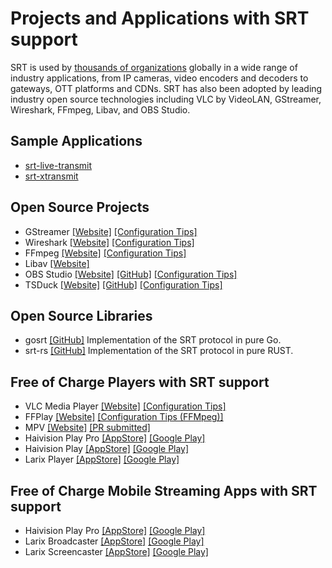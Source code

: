 # Projects and Applications with SRT support

SRT is used by [thousands of organizations](https://www.srtalliance.org/members/) globally in a wide range of industry applications, from IP cameras, video encoders and decoders to gateways, OTT platforms and CDNs. SRT has also been adopted by leading industry open source technologies including VLC by VideoLAN, GStreamer, Wireshark, FFmpeg, Libav, and OBS Studio.

## Sample Applications
* [srt-live-transmit](https://github.com/Haivision/srt/blob/master/docs/stransmit.md)
* [srt-xtransmit](https://github.com/maxsharabayko/srt-xtransmit)

## Open Source Projects
* GStreamer [[Website]](https://gstreamer.freedesktop.org/) [[Configuration Tips]](gstreamer-plugin.md)
* Wireshark [[Website]](https://www.wireshark.org/) [[Configuration Tips]](wireshark.md)
* FFmpeg [[Website]](https://www.ffmpeg.org/) [[Configuration Tips]](ffmpeg.md)
* Libav [[Website]](https://libav.org/)
* OBS Studio [[Website]](https://obsproject.com/) [[GitHub]](https://github.com/obsproject/obs-studio) [[Configuration Tips]](obs-studio.md)
* TSDuck [[Website]](https://tsduck.io/) [[GitHub]](https://github.com/tsduck/tsduck) [[Configuration Tips]](tsduck.md)

## Open Source Libraries
* gosrt [[GitHub]](https://github.com/datarhei/gosrt) Implementation of the SRT protocol in pure Go.
* srt-rs [[GitHub]](https://github.com/russelltg/srt-rs) Implementation of the SRT protocol in pure RUST.

## Free of Charge Players with SRT support
* VLC Media Player [[Website]](https://www.videolan.org/vlc/index.html) [[Configuration Tips]](https://srtlab.github.io/srt-cookbook/apps/vlc-media-player/)
* FFPlay [[Website]](http://ffmpeg.org/ffplay.html) [[Configuration Tips (FFMpeg)]](https://srtlab.github.io/srt-cookbook/apps/ffmpeg/)
* MPV [[Website]](https://github.com/mpv-player/mpv) [[PR submitted]](https://github.com/mpv-player/mpv/pull/8139)
* Haivision Play Pro [[AppStore]](https://apps.apple.com/de/app/haivision-play-pro/id1482925169?l=en) [[Google Play]](https://play.google.com/store/apps/details?id=com.haivision.PlayPro)
* Haivision Play [[AppStore]](https://apps.apple.com/de/app/haivision-play/id1054025311?l=en) [[Google Play]](https://play.google.com/store/apps/details?id=com.haivision.play)
* Larix Player [[AppStore]](https://apps.apple.com/de/app/larix-player/id1238237026?l=en) [[Google Play]](https://play.google.com/store/apps/details?id=com.softvelum.sldp_player)

## Free of Charge Mobile Streaming Apps with SRT support
* Haivision Play Pro [[AppStore]](https://apps.apple.com/de/app/haivision-play-pro/id1482925169?l=en) [[Google Play]](https://play.google.com/store/apps/details?id=com.haivision.PlayPro)
* Larix Broadcaster [[AppStore]](https://apps.apple.com/us/app/larix-broadcaster/id1042474385) [[Google Play]](https://play.google.com/store/apps/details?id=com.wmspanel.larix_broadcaster)
* Larix Screencaster [[AppStore]](https://apps.apple.com/us/app/larix-screencaster/id1477313005) [[Google Play]](https://play.google.com/store/apps/details?id=com.wmspanel.larix_screencaster)
